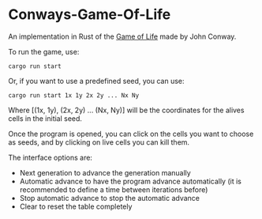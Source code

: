 # Conways-Game-Of-Life

An implementation in Rust of the [Game of Life](https://en.wikipedia.org/wiki/Conway%27s_Game_of_Life) made by John Conway.

To run the game, use:

`cargo run start`

Or, if you want to use a predefined seed, you can use:

`cargo run start 1x 1y 2x 2y ... Nx Ny`

Where [(1x, 1y), (2x, 2y) ... (Nx, Ny)] will be the coordinates for the alives cells in the initial seed.

Once the program is opened, you can click on the cells you want to choose as seeds, and by clicking on live cells you can kill them.

The interface options are:
- Next generation to advance the generation manually
- Automatic advance to have the program advance automatically (it is recommended to define a time between iterations before)
- Stop automatic advance to stop the automatic advance
- Clear to reset the table completely
